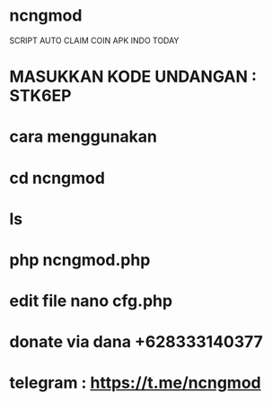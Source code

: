 # ncngmod
SCRIPT AUTO CLAIM COIN APK INDO TODAY

# MASUKKAN KODE UNDANGAN : STK6EP

# cara menggunakan
# cd ncngmod
# ls
# php ncngmod.php
# edit file nano cfg.php

# donate via dana +628333140377

# telegram : https://t.me/ncngmod
